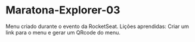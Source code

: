 # Maratona-Explorer-03

Menu criado durante o evento da RocketSeat.
Lições aprendidas: Criar um link para o menu e gerar um QRcode do menu.
